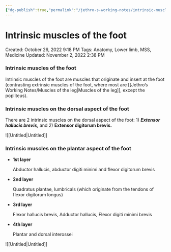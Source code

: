 ```yaml
---
{"dg-publish":true,"permalink":"/jethro-s-working-notes/intrinsic-muscles-of-the-foot/","dgPassFrontmatter":true}
---
```



# Intrinsic muscles of the foot

Created: October 26, 2022 9:18 PM
Tags: Anatomy, Lower limb, MSS, Medicine
Updated: November 2, 2022 2:38 PM

### Intrinsic muscles of the foot

Intrinsic muscles of the foot are muscles that originate and insert at the foot (contrasting extrinsic muscles of the foot, where most are [[Jethro’s Working Notes/Muscles of the leg\|Muscles of the leg]], except the popliteus).

### Intrinsic muscles on the dorsal aspect of the foot

There are 2 intrinsic muscles on the dorsal aspect of the foot: 1) *****************************Extensor hallucis brevis,***************************** and 2) **************************Extensor digitorum brevis.**************************

![[Untitled\|Untitled]]

### Intrinsic muscles on the plantar aspect of the foot

- ******************1st layer******************
    
    Abductor hallucis, abductor digiti minimi and flexor digitorum brevis
    
- **********2nd layer**********
    
    Quadratus plantae, lumbricals (which originate from the tendons of flexor digitorum longus)
    
- **************3rd layer**************
    
    Flexor hallucis brevis, Adductor hallucis, Flexor digiti minimi brevis
    
- ******************4th layer******************
    
    Plantar and dorsal interossei
    

![[Untitled\|Untitled]]